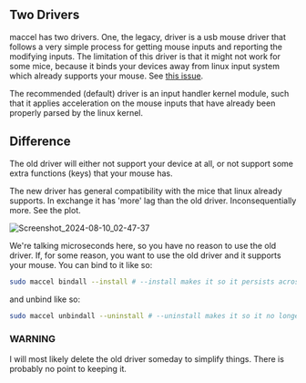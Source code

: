 ## Two Drivers

maccel has two drivers. One, the legacy, driver is a usb mouse driver that follows a very simple
process for getting mouse inputs and reporting the modifying inputs. The limitation of this driver
is that it might not work for some mice, because it binds your devices away from linux input system which
already supports your mouse. See [this issue](https://github.com/Gnarus-G/maccel/issues/9).

The recommended (default) driver is an input handler kernel module, such that it applies acceleration
on the mouse inputs that have already been properly parsed by the linux kernel.

## Difference

The old driver will either not support your device at all, or not support some extra functions (keys)
that your mouse has.

The new driver has general compatibility with the mice that linux already supports. 
In exchange it has 'more' lag than the old driver. Inconsequentially more. See the plot.

![Screenshot_2024-08-10_02-47-37](https://github.com/user-attachments/assets/def3a9d0-2bf3-401e-960c-b299592d1658)

We're talking microseconds here, so you have no reason to use the old driver.
If, for some reason, you want to use the old driver and it supports your mouse. You can bind to it like so:
```sh
sudo maccel bindall --install # --install makes it so it persists across boots
```
and unbind like so:
```sh
sudo maccel unbindall --uninstall # --uninstall makes it so it no longer rebinds across boots
```

### WARNING
I will most likely delete the old driver someday to simplify things. There is probably no point to keeping it.
